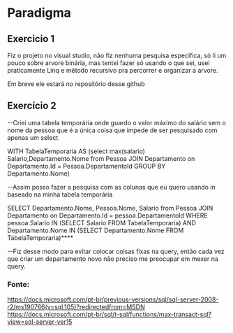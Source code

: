 # Paradigma

## Exercicio 1
 
Fiz o projeto no visual studio, não fiz nenhuma pesquisa especifica, só li um pouco sobre arvore binária, mas tentei fazer só usando o que sei, usei praticamente Linq e método recursivo pra percorrer e organizar a arvore.

Em breve ele estará no repositório desse github

## Exercício 2

--Criei uma tabela temporária onde guardo o valor máximo do salário sem o nome da pessoa que é a única coisa que impede de ser pesquisado com apenas um select

WITH TabelaTemporaria AS (select  max(salario) Salario,Departamento.Nome from Pessoa
JOIN Departamento on Departamento.Id = Pessoa.DepartamentoId
GROUP BY Departamento.Nome)

--Assim posso fazer a pesquisa com as colunas que eu quero usando in baseado na minha tabela temporária 

SELECT Departamento.Nome, Pessoa.Nome, Salario from Pessoa 
JOIN Departamento on Departamento.Id = pessoa.DepartamentoId
WHERE pessoa.Salario IN (SELECT Salario FROM TabelaTemporaria)
AND Departamento.Nome IN (SELECT Departamento.Nome FROM TabelaTemporaria)****

--Fiz desse modo para evitar colocar coisas fixas na query, então cada vez que criar um departamento novo não preciso me preocupar em mexer na query.

### Fonte: 
https://docs.microsoft.com/pt-br/previous-versions/sql/sql-server-2008-r2/ms190766(v=sql.105)?redirectedfrom=MSDN
https://docs.microsoft.com/pt-br/sql/t-sql/functions/max-transact-sql?view=sql-server-ver15


